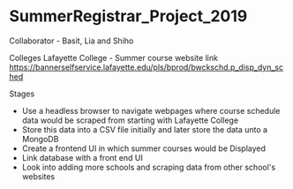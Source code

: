 # SummerRegistrar_Project_2019

Collaborator - Basit, Lia and Shiho


Colleges
Lafayette College - Summer course website link https://bannerselfservice.lafayette.edu/pls/bprod/bwckschd.p_disp_dyn_sched


Stages
- Use a headless browser to navigate webpages where course schedule data would be scraped from starting with Lafayette College
- Store this data into a CSV file initially and later store the data unto a MongoDB
- Create a frontend UI in which summer courses would be Displayed
- Link database with a front end UI
- Look into adding more schools and scraping data from other school's websites

